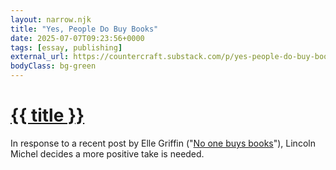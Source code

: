 ```yaml
---
layout: narrow.njk
title: "Yes, People Do Buy Books"
date: 2025-07-07T09:23:56+0000
tags: [essay, publishing]
external_url: https://countercraft.substack.com/p/yes-people-do-buy-books?ref=daniel.pizza
bodyClass: bg-green
---
```


<h1><a href="{{ external_url }}">{{ title }}</a></h1>

In response to a recent post by Elle Griffin ("[No one buys books](https://www.elysian.press/p/no-one-buys-books?ref=daniel.pizza)"), Lincoln Michel decides a more positive take is needed.

